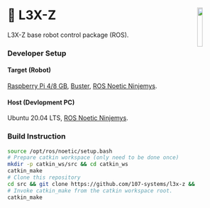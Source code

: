 <a href="https://107-systems.org/"><img align="right" src="https://raw.githubusercontent.com/107-systems/.github/main/logo/107-systems.png" width="15%"></a>
:floppy_disk: L3X-Z
===================
L3X-Z base robot control package (ROS).

### Developer Setup
#### Target (Robot)
[Raspberry Pi 4/8 GB](https://www.raspberrypi.com/products/raspberry-pi-4-model-b/), [Buster](https://www.raspberrypi.com/software/operating-systems/#raspberry-pi-os-legacy), [ROS Noetic Ninjemys](https://varhowto.com/install-ros-noetic-raspberry-pi-4/).
#### Host (Devlopment PC)
Ubuntu 20.04 LTS, [ROS Noetic Ninjemys](http://wiki.ros.org/noetic/Installation/Ubuntu).

### Build Instruction
```bash
source /opt/ros/noetic/setup.bash
# Prepare catkin workspace (only need to be done once)
mkdir -p catkin_ws/src && cd catkin_ws
catkin_make
# Clone this repository
cd src && git clone https://github.com/107-systems/l3x-z && cd ..
# Invoke catkin_make from the catkin workspace root.
catkin_make
```